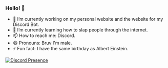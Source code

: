 ### Hello! 👋

- 🔭 I’m currently working on my personal website and the website for my Discord Bot.
- 🌱 I’m currently learning how to slap people through the internet.
- 📫 How to reach me: Discord.
- 😄 Pronouns: Bruv I'm male.
- ⚡ Fun fact: I have the same birthday as Albert Einstein.

[![Discord Presence](https://lanyard.cnrad.dev/api/814317906648891403)](https://discord.com/users/814317906648891403)
